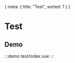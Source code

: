 <route>
{
  meta: {
    title: "Test",
    sorted: 1
  }
}
</route>

# Test

## Demo
:::demo
test/index.vue
:::
